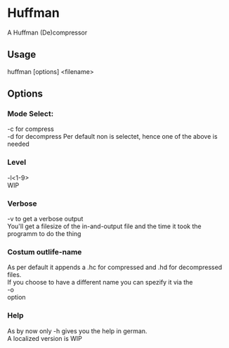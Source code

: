 # Huffman
A Huffman (De)compressor

## Usage

huffman [options] \<filename\>
  
## Options

### Mode Select:
  -c for compress  
  -d for decompress
  Per default non is selectet, hence one of the above is needed
  
### Level
 -l<1-9>  
  WIP
  
### Verbose
  -v to get a verbose output  
  You'll get a filesize of the in-and-output file and the time it took the programm to do the thing
 
### Costum outlife-name
  As per default it appends a .hc for compressed and .hd for decompressed files.  
  If you choose to have a different name you can spezify it via the  
  -o   
  option
  
### Help
 As by now only -h gives you the help in german.  
 A localized version is WIP 
 
